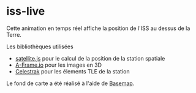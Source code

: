 # iss-live

Cette animation en temps réel affiche la position de l'ISS au dessus de la Terre.

Les bibliothèques utilisées
- [satellite.js](https://github.com/shashwatak/satellite-js) pour le calcul de la position de la station spatiale
- [A-Frame.io](https://aframe.io/) pour les images en 3D
- [Celestrak](https://celestrak.org/) pour les élements TLE de la station

Le fond de carte a été réalisé à l'aide de [Basemap](https://matplotlib.org/basemap/index.html).
